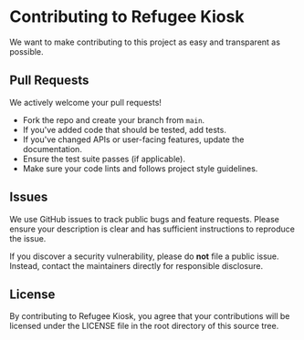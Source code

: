 # Contributing to Refugee Kiosk

We want to make contributing to this project as easy and transparent as possible.

## Pull Requests
We actively welcome your pull requests!

- Fork the repo and create your branch from `main`.
- If you've added code that should be tested, add tests.
- If you've changed APIs or user-facing features, update the documentation.
- Ensure the test suite passes (if applicable).
- Make sure your code lints and follows project style guidelines.

## Issues
We use GitHub issues to track public bugs and feature requests. Please ensure your description is clear and has sufficient instructions to reproduce the issue.

If you discover a security vulnerability, please do **not** file a public issue. Instead, contact the maintainers directly for responsible disclosure.

## License
By contributing to Refugee Kiosk, you agree that your contributions will be licensed under the LICENSE file in the root directory of this source tree.
